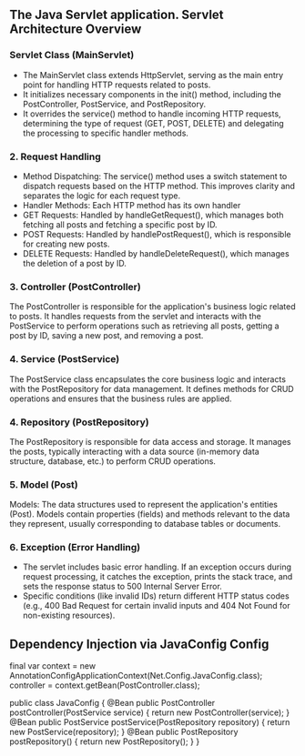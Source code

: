 ## The Java Servlet application. Servlet Architecture Overview ## 


### Servlet Class (MainServlet) ###  
- The MainServlet class extends HttpServlet, serving as the main entry point for handling HTTP requests related to posts.
- It initializes necessary components in the init() method, including the PostController, PostService, and PostRepository.
- It overrides the service() method to handle incoming HTTP requests, determining the type of request (GET, POST, DELETE) 
and delegating the processing to specific handler methods.

### 2. Request Handling ### 
- Method Dispatching: The service() method uses a switch statement to dispatch requests based on the HTTP method. This 
improves clarity and separates the logic for each request type.
- Handler Methods: Each HTTP method has its own handler
- GET Requests: Handled by handleGetRequest(), which manages both fetching all posts and fetching a specific post by ID.
- POST Requests: Handled by handlePostRequest(), which is responsible for creating new posts.
- DELETE Requests: Handled by handleDeleteRequest(), which manages the deletion of a post by ID.

### 3. Controller (PostController) ###  
The PostController is responsible for the application's business logic related to posts. It handles requests from the servlet
 and interacts with the PostService to perform operations such as retrieving all posts, getting a post by ID, saving a new post, 
 and removing a post.

### 4. Service (PostService) ###  
The PostService class encapsulates the core business logic and interacts with the PostRepository for data management. It defines
 methods for CRUD operations and ensures that the business rules are applied.

### 4. Repository (PostRepository) ###  
The PostRepository is responsible for data access and storage. It manages the posts, typically interacting with a data source 
(in-memory data structure, database, etc.) to perform CRUD operations.

### 5. Model (Post) ###  
Models: The data structures used to represent the application's entities (Post). Models contain properties (fields) and methods
 relevant to the data they represent, usually corresponding to database tables or documents.
 
### 6. Exception (Error Handling) ###  
- The servlet includes basic error handling. If an exception occurs during request processing, it catches the exception, prints 
the stack trace, and sets the response status to 500 Internal Server Error.
- Specific conditions (like invalid IDs) return different HTTP status codes (e.g., 400 Bad Request for certain invalid inputs 
and 404 Not Found for non-existing resources).

## Dependency Injection via JavaConfig Config ##

final var context = new AnnotationConfigApplicationContext(Net.Config.JavaConfig.class);
controller = context.getBean(PostController.class);

public class JavaConfig {
    @Bean
    public PostController postController(PostService service) {
        return new PostController(service);
    }
    @Bean
    public PostService postService(PostRepository repository) {
        return new PostService(repository);
    }
    @Bean
    public PostRepository postRepository() {
        return new PostRepository();
    }
}
  
